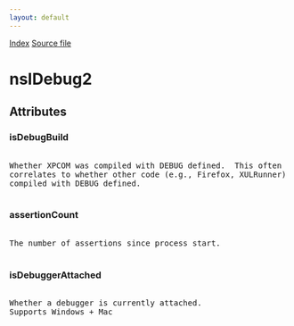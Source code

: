 ```yaml
---
layout: default
---
```

<div id='links'><a href="../index.html">Index</a>
<a href="http://dxr.mozilla.org/mozilla-central/source/xpcom/base/nsIDebug2.idl">Source file</a>
</div>

# nsIDebug2 #

## Attributes ##

### isDebugBuild ###
<pre>  
Whether XPCOM was compiled with DEBUG defined.  This often  
correlates to whether other code (e.g., Firefox, XULRunner) was  
compiled with DEBUG defined.  
  
</pre>
### assertionCount ###
<pre>  
The number of assertions since process start.  
  
</pre>
### isDebuggerAttached ###
<pre>  
Whether a debugger is currently attached.  
Supports Windows + Mac  
  
</pre>